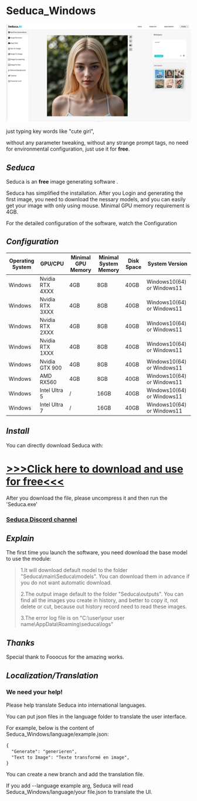 # Seduca_Windows

![InterfaceImage](ReadMe/SeducaInterfaceImage.png)

just typing key words like "cute girl",

without any parameter tweaking, without any strange prompt tags, no need for environmental configuration, just use it for **free**.
## *Seduca*
Seduca is an **free** image generating software .

Seduca has simplified the installation. After you Login and generating the first image, you need to download the nessary models, and you can easily get your image with only using mouse. Minimal GPU memory requirement is 4GB.

For the detailed configuration of the software, watch the Configuration


## *Configuration*

| Operating System | GPU/CPU | Minimal GPU Memory | Minimal System Memory | Disk Space | System Version |
|-------|-------|----------|----------|----------|----------|
| Windows | Nvidia RTX 4XXX | 4GB | 8GB | 40GB | Windows10(64) or Windows11 |
| Windows | Nvidia RTX 3XXX | 4GB | 8GB | 40GB | Windows10(64) or Windows11 |
| Windows | Nvidia RTX 2XXX | 4GB | 8GB | 40GB | Windows10(64) or Windows11 |
| Windows | Nvidia RTX 1XXX | 4GB | 8GB | 40GB | Windows10(64) or Windows11 |
| Windows | Nvidia GTX 900 | 4GB | 8GB | 40GB | Windows10(64) or Windows11 |
| Windows | AMD RX560 | 4GB | 8GB | 40GB | Windows10(64) or Windows11 |
| Windows | Intel Ultra 5 | / | 16GB | 40GB | Windows10(64) or Windows11 |
| Windows | Intel Ultra 7 | / | 16GB | 40GB | Windows10(64) or Windows11 |

## *Install*

You can directly download Seduca with:

# [>>>Click here to download and use for free<<<](https://huggingface.co/jason0573/seduca-win64/resolve/main/seduca-1.0.0.0.zip)

After you download the file, please uncompress it and then run the 'Seduca.exe'

### [Seduca Discord channel](https://discord.gg/KuJPRhQhAC)

## *Explain*

The first time you launch the software, you need download the base model to use the module:

>1.It will download default model to the folder "Seduca\main\Seduca\models\". You can download them in advance if you do not want automatic download.
>
>2.The output image default to the folder "Seduca\outputs\". You can find all the images you create in history, and better to copy it, not delete or cut, because out history record need to read these images.
>
>3.The error log file is on "C:\user\your user name\AppData\Roaming\seduca\logs\"
>

## *Thanks*

Special thank to Fooocus for the amazing works.

## *Localization/Translation*

### We need your help! 
 
Please help translate Seduca into international languages.

You can put json files in the language folder to translate the user interface.

For example, below is the content of Seduca_Windows/language/example.json:

```
{
  "Generate": "generieren",
  "Text to Image": "Texte transformé en image",
}
```
You can create a new branch and add the translation file.

If you add --language example arg, Seduca will read Seduca_Windows/language/your file.json to translate the UI.
